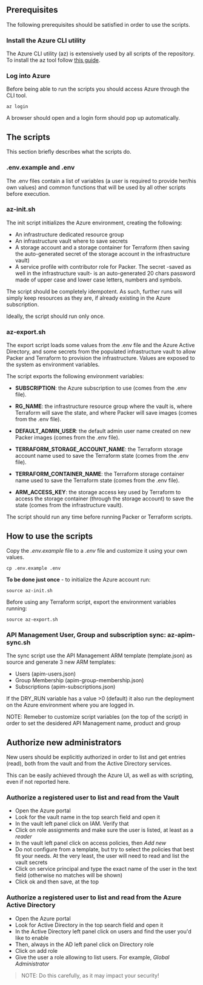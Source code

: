 ## Prerequisites

The following prerequisites should be satisfied in order to use the scripts.

### Install the Azure CLI utility

The Azure CLI utility (az) is extensively used by all scripts of the repository. To install the az tool follow [this guide](https://docs.microsoft.com/it-it/cli/azure/install-azure-cli?view=azure-cli-latest).

### Log into Azure

Before being able to run the scripts you should access Azure through the CLI tool.

```shell
az login
```

A browser should open and a login form should pop up automatically.

## The scripts

This section briefly describes what the scripts do.

### .env.example and .env

The .env files contain a list of variables (a user is required to provide her/his own values) and common functions that will be used by all other scripts before execution.

### az-init.sh

The init script initializes the Azure environment, creating the following:

* An infrastructure dedicated resource group
* An infrastructure vault where to save secrets
* A storage account and a storage container for Terraform (then saving the auto-generated secret of the storage account in the infrastructure vault)
* A service profile with contributor role for Packer. The secret -saved as well in the infrastructure vault- is an auto-generated 20 chars password made of upper case and lower case letters, numbers and symbols.

The script should be completely idempotent. As such, further runs will simply keep resources as they are, if already existing in the Azure subscription.

Ideally, the script should run only once.

### az-export.sh

The export script loads some values from the .env file and the Azure Active Directory, and some secrets from the populated infrastructure vault to allow Packer and Terraform to provision the infrastructure. Values are exposed to the system as environment variables. 

The script exports the following environment variables:

* **SUBSCRIPTION**: the Azure subscription to use (comes from the .env file).

* **RG_NAME**: the infrastructure resource group where the vault is, where Terraform will save the state, and where Packer will save images (comes from the .env file). 

* **DEFAULT_ADMIN_USER**: the default admin user name created on new Packer images (comes from the .env file).

* **TERRAFORM_STORAGE_ACCOUNT_NAME**: the Terraform storage account name used to save the Terraform state (comes from the .env file).

* **TERRAFORM_CONTAINER_NAME**: the Terraform storage container name used to save the Terraform state (comes from the .env file).

* **ARM_ACCESS_KEY**: the storage access key used by Terraform to access the storage container (through the storage account) to save the state (comes from the infrastructure vault).

The script should run any time before running Packer or Terraform scripts.

## How to use the scripts

Copy the *.env.example* file to a *.env* file and customize it using your own values.

```shell
cp .env.example .env
```

**To be done just once** - to initialize the Azure account run:

```shell
source az-init.sh
```

Before using any Terraform script, export the environment variables running:

```shell
source az-export.sh
```

### API Management User, Group and subscription sync: az-apim-sync.sh

The sync script use the API Management ARM template (template.json) as source and generate 3 new ARM templates:

* Users (apim-users.json)
* Group Membership (apim-group-membership.json)
* Subscriptions (apim-subscriptions.json)

If the DRY_RUN variable has a value >0 (default) it also run the deployment on the Azure environment where you are logged in.  

NOTE: Remeber to customize script variables (on the top of the script) in order to set the desidered API Management name, product and group

## Authorize new administrators

New users should be explicitly authorized in order to list and get entries (read), both from the vault and from the Active Directory services.

This can be easily achieved through the Azure UI, as well as with scripting, even if not reported here.

### Authorize a registered user to list and read from the Vault

* Open the Azure portal
* Look for the vault name in the top search field and open it
* In the vault left panel click on IAM. Verify that 
* Click on role assignments and make sure the user is listed, at least as a *reader*
* In the vault left panel click on access policies, then *Add new*
* Do not configure from a template, but try to select the policies that best fit your needs. At the very least, the user will need to read and list the vault secrets
* Click on service principal and type the exact name of the user in the text field (otherwise no matches will be shown)
* Click ok and then save, at the top

### Authorize a registered user to list and read from the Azure Active Directory

* Open the Azure portal
* Look for Active Directory in the top search field and open it
* In the Active Directory left panel click on users and find the user you'd like to enable
* Then, always in the AD left panel click on Directory role
* Click on add role
* Give the user a role allowing to list users. For example, *Global Administrator*

>NOTE: Do this carefully, as it may impact your security!
